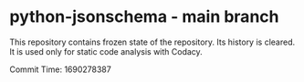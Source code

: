 # python-jsonschema - main branch

This repository contains frozen state of the repository.
Its history is cleared. It is used only for static code
analysis with Codacy.

Commit Time: 1690278387